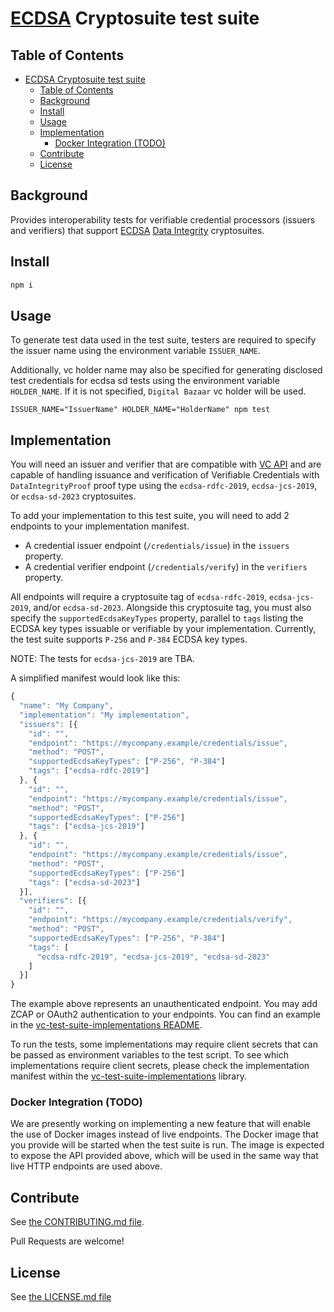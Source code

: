 # [ECDSA](https://www.w3.org/TR/vc-di-ecdsa/) Cryptosuite test suite

## Table of Contents

- [ECDSA Cryptosuite test suite](#ecdsa-cryptosuite-test-suite)
  - [Table of Contents](#table-of-contents)
  - [Background](#background)
  - [Install](#install)
  - [Usage](#usage)
  - [Implementation](#implementation)
    - [Docker Integration (TODO)](#docker-integration-todo)
  - [Contribute](#contribute)
  - [License](#license)

## Background
Provides interoperability tests for verifiable credential processors
(issuers and verifiers) that support [ECDSA](https://www.w3.org/TR/vc-di-ecdsa/)
[Data Integrity](https://www.w3.org/TR/vc-data-integrity/) cryptosuites.

## Install

```js
npm i
```

## Usage

To generate test data used in the test suite, testers are required to specify
the issuer name using the environment variable `ISSUER_NAME`.

Additionally, vc holder name may also be specified for generating disclosed
test credentials for ecdsa sd tests using the environment variable
`HOLDER_NAME`. If it is not specified, `Digital Bazaar` vc holder will be used.

```
ISSUER_NAME="IssuerName" HOLDER_NAME="HolderName" npm test
```

## Implementation

You will need an issuer and verifier that are compatible with [VC API](https://w3c-ccg.github.io/vc-api/)
and are capable of handling issuance and verification of Verifiable Credentials
with `DataIntegrityProof` proof type using the `ecdsa-rdfc-2019`,
`ecdsa-jcs-2019`, or `ecdsa-sd-2023` cryptosuites.

To add your implementation to this test suite, you will need to add 2 endpoints
to your implementation manifest.
- A credential issuer endpoint (`/credentials/issue`) in the `issuers` property.
- A credential verifier endpoint (`/credentials/verify`) in the `verifiers`
property.

All endpoints will require a cryptosuite tag of `ecdsa-rdfc-2019`,
`ecdsa-jcs-2019`, and/or `ecdsa-sd-2023`. Alongside this cryptosuite tag, you
must also specify the `supportedEcdsaKeyTypes` property, parallel to `tags`
listing the ECDSA key types issuable or verifiable by your implementation.
Currently, the test suite supports `P-256` and `P-384` ECDSA key types.

NOTE: The tests for `ecdsa-jcs-2019` are TBA.

A simplified manifest would look like this:

```js
{
  "name": "My Company",
  "implementation": "My implementation",
  "issuers": [{
    "id": "",
    "endpoint": "https://mycompany.example/credentials/issue",
    "method": "POST",
    "supportedEcdsaKeyTypes": ["P-256", "P-384"]
    "tags": ["ecdsa-rdfc-2019"]
  }, {
    "id": "",
    "endpoint": "https://mycompany.example/credentials/issue",
    "method": "POST",
    "supportedEcdsaKeyTypes": ["P-256"]
    "tags": ["ecdsa-jcs-2019"]
  }, {
    "id": "",
    "endpoint": "https://mycompany.example/credentials/issue",
    "method": "POST",
    "supportedEcdsaKeyTypes": ["P-256"]
    "tags": ["ecdsa-sd-2023"]
  }],
  "verifiers": [{
    "id": "",
    "endpoint": "https://mycompany.example/credentials/verify",
    "method": "POST",
    "supportedEcdsaKeyTypes": ["P-256", "P-384"]
    "tags": [
      "ecdsa-rdfc-2019", "ecdsa-jcs-2019", "ecdsa-sd-2023"
    ]
  }]
}
```

The example above represents an unauthenticated endpoint. You may add ZCAP or
OAuth2 authentication to your endpoints. You can find an example in the
[vc-test-suite-implementations README](https://github.com/w3c/vc-test-suite-implementations#adding-a-new-implementation).

To run the tests, some implementations may require client secrets that can be
passed as environment variables to the test script. To see which implementations
require client secrets, please check the implementation manifest within the
[vc-test-suite-implementations](https://github.com/w3c/vc-test-suite-implementations/tree/main/implementations) library.

### Docker Integration (TODO)

We are presently working on implementing a new feature that will enable the
use of Docker images instead of live endpoints. The Docker image that
you provide will be started when the test suite is run. The image is expected
to expose the API provided above, which will be used in the same way that
live HTTP endpoints are used above.

## Contribute

See [the CONTRIBUTING.md file](CONTRIBUTING.md).

Pull Requests are welcome!

## License

See [the LICENSE.md file](LICENSE.md)
